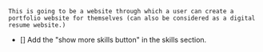`This is going to be a website through which a user can create a portfolio website for themselves (can also be considered as a digital resume website.)`

- [] Add the "show more skills button" in the skills section.